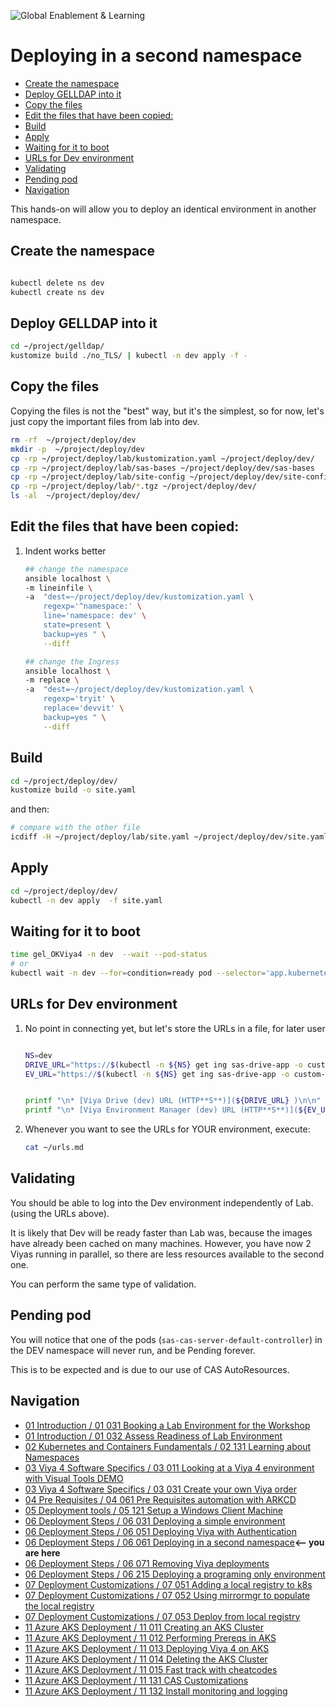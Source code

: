 ![Global Enablement & Learning](https://gelgitlab.race.sas.com/GEL/utilities/writing-content-in-markdown/-/raw/master/img/gel_banner_logo_tech-partners.jpg)

# Deploying in a second namespace

* [Create the namespace](#create-the-namespace)
* [Deploy GELLDAP into it](#deploy-gelldap-into-it)
* [Copy the files](#copy-the-files)
* [Edit the files that have been copied:](#edit-the-files-that-have-been-copied)
* [Build](#build)
* [Apply](#apply)
* [Waiting for it to boot](#waiting-for-it-to-boot)
* [URLs for Dev environment](#urls-for-dev-environment)
* [Validating](#validating)
* [Pending pod](#pending-pod)
* [Navigation](#navigation)

This hands-on will allow you to deploy an identical environment in another namespace.

## Create the namespace

```bash

kubectl delete ns dev
kubectl create ns dev

```

## Deploy GELLDAP into it

```bash
cd ~/project/gelldap/
kustomize build ./no_TLS/ | kubectl -n dev apply -f -

```

## Copy the files

Copying the files is not the "best" way, but it's the simplest, so for now, let's just copy the important files from lab into dev.

```bash
rm -rf  ~/project/deploy/dev
mkdir -p  ~/project/deploy/dev
cp -rp ~/project/deploy/lab/kustomization.yaml ~/project/deploy/dev/
cp -rp ~/project/deploy/lab/sas-bases ~/project/deploy/dev/sas-bases
cp -rp ~/project/deploy/lab/site-config ~/project/deploy/dev/site-config
cp -rp ~/project/deploy/lab/*.tgz ~/project/deploy/dev/
ls -al  ~/project/deploy/dev/

```

## Edit the files that have been copied:

1. Indent works better

    ```bash
    ## change the namespace
    ansible localhost \
    -m lineinfile \
    -a  "dest=~/project/deploy/dev/kustomization.yaml \
        regexp='^namespace:' \
        line='namespace: dev' \
        state=present \
        backup=yes " \
        --diff

    ## change the Ingress
    ansible localhost \
    -m replace \
    -a  "dest=~/project/deploy/dev/kustomization.yaml \
        regexp='tryit' \
        replace='devvit' \
        backup=yes " \
        --diff

    ```

## Build

```bash
cd ~/project/deploy/dev/
kustomize build -o site.yaml

```

and then:

```sh
# compare with the other file
icdiff -H ~/project/deploy/lab/site.yaml ~/project/deploy/dev/site.yaml

```

## Apply

```bash
cd ~/project/deploy/dev/
kubectl -n dev apply  -f site.yaml

```

## Waiting for it to boot

```sh
time gel_OKViya4 -n dev  --wait --pod-status
# or
kubectl wait -n dev --for=condition=ready pod --selector='app.kubernetes.io/name=sas-readiness'  --timeout=2700s
```

## URLs for Dev environment

1. No point in connecting yet, but let's store the URLs in a file, for later user

    ```bash

    NS=dev
    DRIVE_URL="https://$(kubectl -n ${NS} get ing sas-drive-app -o custom-columns='hosts:spec.rules[*].host' --no-headers)/SASDrive/"
    EV_URL="https://$(kubectl -n ${NS} get ing sas-drive-app -o custom-columns='hosts:spec.rules[*].host' --no-headers)/SASEnvironmentManager/"


    printf "\n* [Viya Drive (dev) URL (HTTP**S**)](${DRIVE_URL} )\n\n" | tee -a /home/cloud-user/urls.md
    printf "\n* [Viya Environment Manager (dev) URL (HTTP**S**)](${EV_URL} )\n\n" | tee -a /home/cloud-user/urls.md
    ```

1. Whenever you want to see the URLs for YOUR environment, execute:

    ```bash
    cat ~/urls.md
    ```

## Validating

You should be able to log into the Dev environment independently of Lab. (using the URLs above).

It is likely that Dev will be ready faster than Lab was, because the images have already been cached on many machines. However, you have now 2 Viyas running in parallel, so there are less resources available to the second one.

You can perform the same type of validation.

## Pending pod

You will notice that one of the pods (`sas-cas-server-default-controller`) in the DEV namespace will never run, and be Pending forever.

This is to be expected and is due to our use of CAS AutoResources.

## Navigation

<!-- startnav -->
* [01 Introduction / 01 031 Booking a Lab Environment for the Workshop](/01_Introduction/01_031_Booking_a_Lab_Environment_for_the_Workshop.md)
* [01 Introduction / 01 032 Assess Readiness of Lab Environment](/01_Introduction/01_032_Assess_Readiness_of_Lab_Environment.md)
* [02 Kubernetes and Containers Fundamentals / 02 131 Learning about Namespaces](/02_Kubernetes_and_Containers_Fundamentals/02_131_Learning_about_Namespaces.md)
* [03 Viya 4 Software Specifics / 03 011 Looking at a Viya 4 environment with Visual Tools DEMO](/03_Viya_4_Software_Specifics/03_011_Looking_at_a_Viya_4_environment_with_Visual_Tools_DEMO.md)
* [03 Viya 4 Software Specifics / 03 031 Create your own Viya order](/03_Viya_4_Software_Specifics/03_031_Create_your_own_Viya_order.md)
* [04 Pre Requisites / 04 061 Pre Requisites automation with ARKCD](/04_Pre-Requisites/04_061_Pre-Requisites_automation_with_ARKCD.md)
* [05 Deployment tools / 05 121 Setup a Windows Client Machine](/05_Deployment_tools/05_121_Setup_a_Windows_Client_Machine.md)
* [06 Deployment Steps / 06 031 Deploying a simple environment](/06_Deployment_Steps/06_031_Deploying_a_simple_environment.md)
* [06 Deployment Steps / 06 051 Deploying Viya with Authentication](/06_Deployment_Steps/06_051_Deploying_Viya_with_Authentication.md)
* [06 Deployment Steps / 06 061 Deploying in a second namespace](/06_Deployment_Steps/06_061_Deploying_in_a_second_namespace.md)**<-- you are here**
* [06 Deployment Steps / 06 071 Removing Viya deployments](/06_Deployment_Steps/06_071_Removing_Viya_deployments.md)
* [06 Deployment Steps / 06 215 Deploying a programing only environment](/06_Deployment_Steps/06_215_Deploying_a_programing-only_environment.md)
* [07 Deployment Customizations / 07 051 Adding a local registry to k8s](/07_Deployment_Customizations/07_051_Adding_a_local_registry_to_k8s.md)
* [07 Deployment Customizations / 07 052 Using mirrormgr to populate the local registry](/07_Deployment_Customizations/07_052_Using_mirrormgr_to_populate_the_local_registry.md)
* [07 Deployment Customizations / 07 053 Deploy from local registry](/07_Deployment_Customizations/07_053_Deploy_from_local_registry.md)
* [11 Azure AKS Deployment / 11 011 Creating an AKS Cluster](/11_Azure_AKS_Deployment/11_011_Creating_an_AKS_Cluster.md)
* [11 Azure AKS Deployment / 11 012 Performing Prereqs in AKS](/11_Azure_AKS_Deployment/11_012_Performing_Prereqs_in_AKS.md)
* [11 Azure AKS Deployment / 11 013 Deploying Viya 4 on AKS](/11_Azure_AKS_Deployment/11_013_Deploying_Viya_4_on_AKS.md)
* [11 Azure AKS Deployment / 11 014 Deleting the AKS Cluster](/11_Azure_AKS_Deployment/11_014_Deleting_the_AKS_Cluster.md)
* [11 Azure AKS Deployment / 11 015 Fast track with cheatcodes](/11_Azure_AKS_Deployment/11_015_Fast_track_with_cheatcodes.md)
* [11 Azure AKS Deployment / 11 131 CAS Customizations](/11_Azure_AKS_Deployment/11_131_CAS_Customizations.md)
* [11 Azure AKS Deployment / 11 132 Install monitoring and logging](/11_Azure_AKS_Deployment/11_132_Install_monitoring_and_logging.md)
<!-- endnav -->

<!--
Waiting for it to be up
```bash
if  [ "$1" == "wait" ]
then
    time gel_OKViya4 -n dev --wait -ps
fi
```
-->
